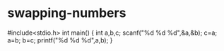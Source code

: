 # swapping-numbers
#include<stdio.h>
int main()
{
int a,b,c;
scanf("%d %d %d",&a,&b);
c=a;
a=b;
b=c;
printf("%d %d %d",a,b);
}

